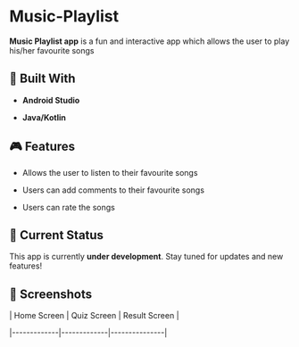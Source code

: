 # Music-Playlist
**Music Playlist app** is a fun and interactive app which allows the user to play his/her favourite songs



## 📱 Built With

- **Android Studio**

- **Java/Kotlin** 



## 🎮 Features



-  Allows the user to listen to their favourite songs  

- Users can add comments to their favourite songs  

- Users can rate the songs 





## 🚧 Current Status



This app is currently **under development**. Stay tuned for updates and new features!

## 📸 Screenshots



| Home Screen | Quiz Screen | Result Screen |

|-------------|-------------|---------------|





